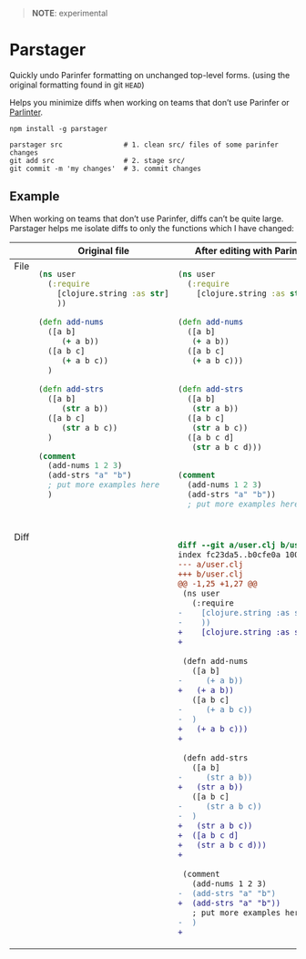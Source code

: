 > **NOTE**: experimental

# Parstager

Quickly undo Parinfer formatting on unchanged top-level forms. (using the original formatting found in git `HEAD`)

Helps you minimize diffs when working on teams that don’t use Parinfer or [Parlinter](https://github.com/parinfer/parlinter).

```
npm install -g parstager
```

```
parstager src               # 1. clean src/ files of some parinfer changes
git add src                 # 2. stage src/
git commit -m 'my changes'  # 3. commit changes
```

## Example

When working on teams that don’t use Parinfer, diffs can’t be quite large.  Parstager helps me isolate diffs to only the functions which I have changed:

<table>
<thead>
<tr>
<th></th>
<th>Original file</th>
<th>After editing with Parinfer</th>
<th>After cleaning with Parstager</th>
</tr>
</thead>
<tbody valign="top">
<tr>
<td>File</td>
<td>

```clj
(ns user
  (:require
    [clojure.string :as str]
    ))

(defn add-nums
  ([a b]
     (+ a b))
  ([a b c]
     (+ a b c))
  )

(defn add-strs
  ([a b]
     (str a b))
  ([a b c]
     (str a b c))
  )

(comment
  (add-nums 1 2 3)
  (add-strs "a" "b")
  ; put more examples here
  )
```

</td>
<td>

```clj
(ns user
  (:require
    [clojure.string :as str]))
    

(defn add-nums
  ([a b]
   (+ a b))
  ([a b c]
   (+ a b c)))
  

(defn add-strs
  ([a b]
   (str a b))
  ([a b c]
   (str a b c))
  ([a b c d]
   (str a b c d)))
  

(comment
  (add-nums 1 2 3)
  (add-strs "a" "b"))
  ; put more examples here
  
```

</td>
<td>

```clj
(ns user
  (:require
    [clojure.string :as str]
    ))

(defn add-nums
  ([a b]
     (+ a b))
  ([a b c]
     (+ a b c))
  )

(defn add-strs
  ([a b]
   (str a b))
  ([a b c]
   (str a b c))
  ([a b c d]
   (str a b c d)))
  

(comment
  (add-nums 1 2 3)
  (add-strs "a" "b")
  ; put more examples here
  )
```

</td>

</tr>
<tr>
<td>Diff</td>

<td></td>

<td>

```diff
diff --git a/user.clj b/user.clj
index fc23da5..b0cfe0a 100644
--- a/user.clj
+++ b/user.clj
@@ -1,25 +1,27 @@
 (ns user
   (:require
-    [clojure.string :as str]
-    ))
+    [clojure.string :as str]))
+    
 
 (defn add-nums
   ([a b]
-     (+ a b))
+   (+ a b))
   ([a b c]
-     (+ a b c))
-  )
+   (+ a b c)))
+  
 
 (defn add-strs
   ([a b]
-     (str a b))
+   (str a b))
   ([a b c]
-     (str a b c))
-  )
+   (str a b c))
+  ([a b c d]
+   (str a b c d)))
+  
 
 (comment
   (add-nums 1 2 3)
-  (add-strs "a" "b")
+  (add-strs "a" "b"))
   ; put more examples here
-  )
+  
```

</td>

<td>

```diff
diff --git a/user.clj b/user.clj
index fc23da5..793d09f 100644
--- a/user.clj
+++ b/user.clj
@@ -12,10 +12,12 @@
 
 (defn add-strs
   ([a b]
-     (str a b))
+   (str a b))
   ([a b c]
-     (str a b c))
-  )
+   (str a b c))
+  ([a b c d]
+   (str a b c d)))
+  
```

</td>

</tr>
</tbody>
</table>
